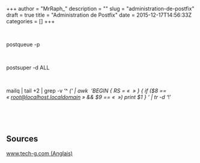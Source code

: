 +++
author = "MrRaph_"
description = ""
slug = "administration-de-postfix"
draft = true
title = "Administration de Postfix"
date = 2015-12-17T14:56:33Z
categories = []
+++


 

postqueue -p

 

postsuper -d ALL

 

mailq | tail +2 | grep -v ‘^ *(‘ | awk  ‘BEGIN { RS = «  » } { if ($8 == « root@localhost.localdomain » && $9 == «  ») print $1 } ‘ | tr -d ‘*!’

 

 


## Sources

[www.tech-g.com (Anglais)](http://www.tech-g.com/2012/07/15/inspecting-postfixs-email-queue/)

 

 
